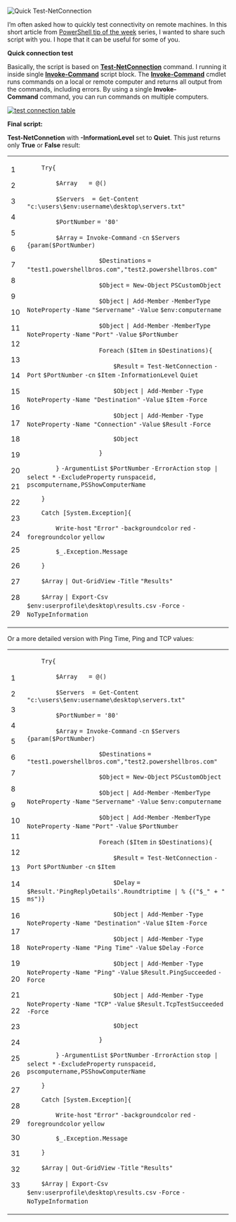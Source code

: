 ![Quick Test-NetConnection](PowerShell%20Tip%20of%20the%20Week%20Quick%20connection%20test%20on%20remote%20machines%20-%20Powershellbros.com/Quick-Test-NetConnection.png)

I’m often asked how to quickly test connectivity on remote machines. In this short article from [PowerShell tip of the week](https://www.powershellbros.com/category/tip-of-the-week/) series, I wanted to share such script with you. I hope that it can be useful for some of you.

**Quick connection test**

Basically, the script is based on **[Test-NetConnection](https://www.powershellbros.com/tag/test-netconnection/)** command. I running it inside single **[Invoke-Command](https://www.powershellbros.com/?s=invoke-command)** script block. The **[Invoke-Command](https://docs.microsoft.com/en-us/powershell/module/microsoft.powershell.core/invoke-command?view=powershell-6)** cmdlet runs commands on a local or remote computer and returns all output from the commands, including errors. By using a single **Invoke-Command** command, you can run commands on multiple computers.

[![test connection table](PowerShell%20Tip%20of%20the%20Week%20Quick%20connection%20test%20on%20remote%20machines%20-%20Powershellbros.com/Test-NetConnection-table-1.png)](https://i2.wp.com/www.powershellbros.com/wp-content/uploads/2019/07/Test-NetConnection-table-1.png?ssl=1)

**Final script:**

**Test-NetConnetion** with **\-InformationLevel** set to **Quiet**. This just returns only **True** or **False** result:

<table><tbody><tr><td><p>1</p><p>2</p><p>3</p><p>4</p><p>5</p><p>6</p><p>7</p><p>8</p><p>9</p><p>10</p><p>11</p><p>12</p><p>13</p><p>14</p><p>15</p><p>16</p><p>17</p><p>18</p><p>19</p><p>20</p><p>21</p><p>22</p><p>23</p><p>24</p><p>25</p><p>26</p><p>27</p><p>28</p><p>29</p></td><td><div><p><code>&nbsp;&nbsp;&nbsp; </code><code>Try{</code></p><p><code>&nbsp;&nbsp;&nbsp;&nbsp;&nbsp;&nbsp;&nbsp; </code><code>$Array</code> &nbsp; &nbsp; &nbsp;<code>= @()</code></p><p><code>&nbsp;&nbsp;&nbsp;&nbsp;&nbsp;&nbsp;&nbsp; </code><code>$Servers</code> &nbsp; &nbsp;<code>= </code><code>Get-Content</code> <code>"c:\users\$env:username\desktop\servers.txt"</code></p><p><code>&nbsp;&nbsp;&nbsp;&nbsp;&nbsp;&nbsp;&nbsp; </code><code>$PortNumber</code> <code>= </code><code>'80'</code></p><p><code>&nbsp;&nbsp;&nbsp; &nbsp; &nbsp; </code><code>$Array</code> <code>= </code><code>Invoke-Command</code> <code>-cn</code> <code>$Servers</code> <code>{</code><code>param</code><code>(</code><code>$PortNumber</code><code>)</code></p><p><code>&nbsp;&nbsp;&nbsp; &nbsp; &nbsp; &nbsp; &nbsp; &nbsp; &nbsp; &nbsp; &nbsp; </code><code>$Destinations</code> <code>= </code><code>"test1.powershellbros.com"</code><code>,</code><code>"test2.powershellbros.com"</code> &nbsp;</p><p><code>&nbsp;&nbsp;&nbsp; &nbsp; &nbsp; &nbsp; &nbsp; &nbsp; &nbsp; &nbsp; &nbsp; </code><code>$Object</code> <code>= </code><code>New-Object</code> <code>PSCustomObject</code></p><p><code>&nbsp;&nbsp;&nbsp; &nbsp; &nbsp; &nbsp; &nbsp; &nbsp; &nbsp; &nbsp; &nbsp; </code><code>$Object</code> <code>| </code><code>Add-Member</code> <code>-MemberType</code> <code>NoteProperty</code> <code>-Name</code> <code>"Servername"</code> <code>-Value</code> <code>$env:computername</code></p><p><code>&nbsp;&nbsp;&nbsp; &nbsp; &nbsp; &nbsp; &nbsp; &nbsp; &nbsp; &nbsp; &nbsp; </code><code>$Object</code> <code>| </code><code>Add-Member</code> <code>-MemberType</code> <code>NoteProperty</code> <code>-Name</code> <code>"Port"</code> <code>-Value</code> <code>$PortNumber</code></p><p><code>&nbsp;&nbsp;&nbsp; &nbsp; &nbsp; &nbsp; &nbsp; &nbsp; &nbsp; &nbsp; &nbsp; </code><code>Foreach</code> <code>(</code><code>$Item</code> <code>in</code> <code>$Destinations</code><code>){</code></p><p><code>&nbsp;&nbsp;&nbsp; &nbsp; &nbsp; &nbsp; &nbsp; &nbsp; &nbsp; &nbsp; &nbsp; &nbsp; &nbsp; </code><code>$Result</code> <code>= </code><code>Test-NetConnection</code> <code>-Port</code> <code>$PortNumber</code> <code>-cn</code> <code>$Item</code> <code>-InformationLevel</code> <code>Quiet</code></p><p><code>&nbsp;&nbsp;&nbsp; &nbsp; &nbsp; &nbsp; &nbsp; &nbsp; &nbsp; &nbsp; &nbsp; &nbsp; &nbsp; </code><code>$Object</code> <code>| </code><code>Add-Member</code> <code>-Type</code> <code>NoteProperty</code> <code>-Name</code> &nbsp;<code>"Destination"</code> <code>-Value</code> <code>$Item</code> <code>-Force</code></p><p><code>&nbsp;&nbsp;&nbsp; &nbsp; &nbsp; &nbsp; &nbsp; &nbsp; &nbsp; &nbsp; &nbsp; &nbsp; &nbsp; </code><code>$Object</code> <code>| </code><code>Add-Member</code> <code>-Type</code> <code>NoteProperty</code> <code>-Name</code> &nbsp;<code>"Connection"</code> <code>-Value</code> <code>$Result</code> <code>-Force</code></p><p><code>&nbsp;&nbsp;&nbsp; &nbsp; &nbsp; &nbsp; &nbsp; &nbsp; &nbsp; &nbsp; &nbsp; &nbsp; &nbsp;&nbsp;</code><code>$Object</code></p><p><code>&nbsp;&nbsp;&nbsp; &nbsp; &nbsp; &nbsp; &nbsp; &nbsp; &nbsp; &nbsp; &nbsp; </code><code>}&nbsp;</code></p><p><code>&nbsp;&nbsp;&nbsp; &nbsp; &nbsp; </code><code>}</code> <code>-ArgumentList</code> <code>$PortNumber</code> <code>-ErrorAction</code> <code>stop | select *</code> <code>-ExcludeProperty</code> <code>runspaceid, pscomputername,PSShowComputerName</code></p><p><code>&nbsp;&nbsp;&nbsp; </code><code>}</code></p><p><code>&nbsp;&nbsp;&nbsp; </code><code>Catch </code><code>[System.Exception]</code><code>{</code></p><p><code>&nbsp;&nbsp;&nbsp;&nbsp; &nbsp; &nbsp;</code><code>Write-host</code> <code>"Error"</code> <code>-backgroundcolor</code> <code>red</code> <code>-foregroundcolor</code> <code>yellow</code></p><p><code>&nbsp;&nbsp;&nbsp; &nbsp; &nbsp; </code><code>$_</code><code>.Exception.Message</code></p><p><code>&nbsp;&nbsp;&nbsp; </code><code>}</code></p><p><code>&nbsp;&nbsp;&nbsp; </code><code>$Array</code> <code>| </code><code>Out-GridView</code> <code>-Title</code> <code>"Results"</code>&nbsp;</p><p><code>&nbsp;&nbsp;&nbsp; </code><code>$Array</code> <code>| </code><code>Export-Csv</code> <code>$env:userprofile</code><code>\desktop\results.csv</code> <code>-Force</code> <code>-NoTypeInformation</code>&nbsp;</p></div></td></tr></tbody></table>

Or a more detailed version with Ping Time, Ping and TCP values:

<table><tbody><tr><td><p>1</p><p>2</p><p>3</p><p>4</p><p>5</p><p>6</p><p>7</p><p>8</p><p>9</p><p>10</p><p>11</p><p>12</p><p>13</p><p>14</p><p>15</p><p>16</p><p>17</p><p>18</p><p>19</p><p>20</p><p>21</p><p>22</p><p>23</p><p>24</p><p>25</p><p>26</p><p>27</p><p>28</p><p>29</p><p>30</p><p>31</p><p>32</p><p>33</p></td><td><div><p><code>&nbsp;&nbsp;&nbsp; </code><code>Try{</code></p><p><code>&nbsp;&nbsp;&nbsp;&nbsp;&nbsp;&nbsp;&nbsp; </code><code>$Array</code> &nbsp; &nbsp; &nbsp;<code>= @()</code></p><p><code>&nbsp;&nbsp;&nbsp;&nbsp;&nbsp;&nbsp;&nbsp; </code><code>$Servers</code> &nbsp; &nbsp;<code>= </code><code>Get-Content</code> <code>"c:\users\$env:username\desktop\servers.txt"</code></p><p><code>&nbsp;&nbsp;&nbsp;&nbsp;&nbsp;&nbsp;&nbsp; </code><code>$PortNumber</code> <code>= </code><code>'80'</code></p><p><code>&nbsp;&nbsp;&nbsp; &nbsp; &nbsp; </code><code>$Array</code> <code>= </code><code>Invoke-Command</code> <code>-cn</code> <code>$Servers</code> <code>{</code><code>param</code><code>(</code><code>$PortNumber</code><code>)</code></p><p><code>&nbsp;&nbsp;&nbsp; &nbsp; &nbsp; &nbsp; &nbsp; &nbsp; &nbsp; &nbsp; &nbsp; </code><code>$Destinations</code> <code>= </code><code>"test1.powershellbros.com"</code><code>,</code><code>"test2.powershellbros.com"</code></p><p><code>&nbsp;&nbsp;&nbsp; &nbsp; &nbsp; &nbsp; &nbsp; &nbsp; &nbsp; &nbsp; &nbsp; </code><code>$Object</code> <code>= </code><code>New-Object</code> <code>PSCustomObject</code></p><p><code>&nbsp;&nbsp;&nbsp; &nbsp; &nbsp; &nbsp; &nbsp; &nbsp; &nbsp; &nbsp; &nbsp; </code><code>$Object</code> <code>| </code><code>Add-Member</code> <code>-MemberType</code> <code>NoteProperty</code> <code>-Name</code> <code>"Servername"</code> <code>-Value</code> <code>$env:computername</code></p><p><code>&nbsp;&nbsp;&nbsp; &nbsp; &nbsp; &nbsp; &nbsp; &nbsp; &nbsp; &nbsp; &nbsp; </code><code>$Object</code> <code>| </code><code>Add-Member</code> <code>-MemberType</code> <code>NoteProperty</code> <code>-Name</code> <code>"Port"</code> <code>-Value</code> <code>$PortNumber</code></p><p><code>&nbsp;&nbsp;&nbsp; &nbsp; &nbsp; &nbsp; &nbsp; &nbsp; &nbsp; &nbsp; &nbsp; </code><code>Foreach</code> <code>(</code><code>$Item</code> <code>in</code> <code>$Destinations</code><code>){</code></p><p><code>&nbsp;&nbsp;&nbsp; &nbsp; &nbsp; &nbsp; &nbsp; &nbsp; &nbsp; &nbsp; &nbsp; &nbsp; &nbsp; </code><code>$Result</code> <code>= </code><code>Test-NetConnection</code> <code>-Port</code> <code>$PortNumber</code> <code>-cn</code> <code>$Item</code></p><p><code>&nbsp;&nbsp;&nbsp; &nbsp; &nbsp; &nbsp; &nbsp; &nbsp; &nbsp; &nbsp; &nbsp; &nbsp; &nbsp; </code><code>$Delay</code> <code>= </code><code>$Result</code><code>.</code><code>'PingReplyDetails'</code><code>.Roundtriptime | % {(</code><code>"$_"</code> &nbsp;<code>+ </code><code>" ms"</code><code>)}</code></p><p><code>&nbsp;&nbsp;&nbsp; &nbsp; &nbsp; &nbsp; &nbsp; &nbsp; &nbsp; &nbsp; &nbsp; &nbsp; &nbsp; </code><code>$Object</code> <code>| </code><code>Add-Member</code> <code>-Type</code> <code>NoteProperty</code> <code>-Name</code> &nbsp;<code>"Destination"</code> <code>-Value</code> <code>$Item</code> <code>-Force</code></p><p><code>&nbsp;&nbsp;&nbsp; &nbsp; &nbsp; &nbsp; &nbsp; &nbsp; &nbsp; &nbsp; &nbsp; &nbsp; &nbsp; </code><code>$Object</code> <code>| </code><code>Add-Member</code> <code>-Type</code> <code>NoteProperty</code> <code>-Name</code> &nbsp;<code>"Ping Time"</code> <code>-Value</code> <code>$Delay</code> <code>-Force</code></p><p><code>&nbsp;&nbsp;&nbsp; &nbsp; &nbsp; &nbsp; &nbsp; &nbsp; &nbsp; &nbsp; &nbsp; &nbsp; &nbsp; </code><code>$Object</code> <code>| </code><code>Add-Member</code> <code>-Type</code> <code>NoteProperty</code> <code>-Name</code> &nbsp;<code>"Ping"</code> <code>-Value</code> <code>$Result</code><code>.PingSucceeded</code> <code>-Force</code></p><p><code>&nbsp;&nbsp;&nbsp; &nbsp; &nbsp; &nbsp; &nbsp; &nbsp; &nbsp; &nbsp; &nbsp; &nbsp; &nbsp; </code><code>$Object</code> <code>| </code><code>Add-Member</code> <code>-Type</code> <code>NoteProperty</code> <code>-Name</code> &nbsp;<code>"TCP"</code> <code>-Value</code> <code>$Result</code><code>.TcpTestSucceeded</code> <code>-Force</code></p><p><code>&nbsp;&nbsp;&nbsp; &nbsp; &nbsp; &nbsp; &nbsp; &nbsp; &nbsp; &nbsp; &nbsp; &nbsp; &nbsp;&nbsp;</code><code>$Object</code></p><p><code>&nbsp;&nbsp;&nbsp; &nbsp; &nbsp; &nbsp; &nbsp; &nbsp; &nbsp; &nbsp; &nbsp; </code><code>}&nbsp;</code></p><p><code>&nbsp;&nbsp;&nbsp; &nbsp; &nbsp; </code><code>}</code> <code>-ArgumentList</code> <code>$PortNumber</code> <code>-ErrorAction</code> <code>stop | select *</code> <code>-ExcludeProperty</code> <code>runspaceid, pscomputername,PSShowComputerName</code></p><p><code>&nbsp;&nbsp;&nbsp; </code><code>}</code></p><p><code>&nbsp;&nbsp;&nbsp; </code><code>Catch </code><code>[System.Exception]</code><code>{</code></p><p><code>&nbsp;&nbsp;&nbsp;&nbsp; &nbsp; &nbsp;</code><code>Write-host</code> <code>"Error"</code> <code>-backgroundcolor</code> <code>red</code> <code>-foregroundcolor</code> <code>yellow</code></p><p><code>&nbsp;&nbsp;&nbsp; &nbsp; &nbsp; </code><code>$_</code><code>.Exception.Message</code></p><p><code>&nbsp;&nbsp;&nbsp; </code><code>}</code></p><p><code>&nbsp;&nbsp;&nbsp; </code><code>$Array</code> <code>| </code><code>Out-GridView</code> <code>-Title</code> <code>"Results"</code>&nbsp;</p><p><code>&nbsp;&nbsp;&nbsp; </code><code>$Array</code> <code>| </code><code>Export-Csv</code> <code>$env:userprofile</code><code>\desktop\results.csv</code> <code>-Force</code> <code>-NoTypeInformation</code>&nbsp;</p></div></td></tr></tbody></table>